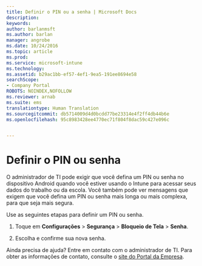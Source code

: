 ```yaml
---
title: Definir o PIN ou a senha | Microsoft Docs
description: 
keywords: 
author: barlanmsft
ms.author: barlan
manager: angrobe
ms.date: 10/24/2016
ms.topic: article
ms.prod: 
ms.service: microsoft-intune
ms.technology: 
ms.assetid: b29ac1bb-ef57-4ef1-9ea5-191ee8694e58
searchScope:
- Company Portal
ROBOTS: NOINDEX,NOFOLLOW
ms.reviewer: arnab
ms.suite: ems
translationtype: Human Translation
ms.sourcegitcommit: db5714009d4d0bcdd77be23314e4f2ff4db44b6e
ms.openlocfilehash: 95c8983428ee4770ec71f804f8dac59c427e096c


---
```


# <a name="set-your-pin-or-password"></a>Definir o PIN ou senha

O administrador de TI pode exigir que você defina um PIN ou senha no dispositivo Android quando você estiver usando o Intune para acessar seus dados do trabalho ou da escola. Você também pode ver mensagens que exigem que você defina um PIN ou senha mais longa ou mais complexa, para que seja mais segura.  

Use as seguintes etapas para definir um PIN ou senha.

1.  Toque em **Configurações** &gt; **Segurança** &gt; **Bloqueio de Tela** &gt; **Senha**.

2.  Escolha e confirme sua nova senha.


Ainda precisa de ajuda? Entre em contato com o administrador de TI. Para obter as informações de contato, consulte o [site do Portal da Empresa](http://portal.manage.microsoft.com).



<!--HONumber=Dec16_HO3-->


